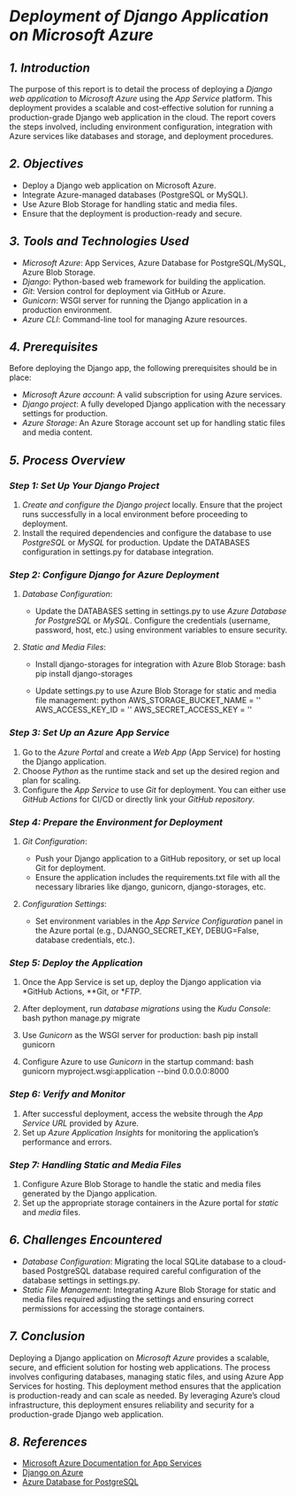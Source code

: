 

# *Deployment of Django Application on Microsoft Azure*

## *1. Introduction*

The purpose of this report is to detail the process of deploying a *Django web application* to *Microsoft Azure* using the *App Service* platform. This deployment provides a scalable and cost-effective solution for running a production-grade Django web application in the cloud. The report covers the steps involved, including environment configuration, integration with Azure services like databases and storage, and deployment procedures.

## *2. Objectives*

- Deploy a Django web application on Microsoft Azure.
- Integrate Azure-managed databases (PostgreSQL or MySQL).
- Use Azure Blob Storage for handling static and media files.
- Ensure that the deployment is production-ready and secure.

## *3. Tools and Technologies Used*

- *Microsoft Azure*: App Services, Azure Database for PostgreSQL/MySQL, Azure Blob Storage.
- *Django*: Python-based web framework for building the application.
- *Git*: Version control for deployment via GitHub or Azure.
- *Gunicorn*: WSGI server for running the Django application in a production environment.
- *Azure CLI*: Command-line tool for managing Azure resources.

## *4. Prerequisites*

Before deploying the Django app, the following prerequisites should be in place:

- *Microsoft Azure account*: A valid subscription for using Azure services.
- *Django project*: A fully developed Django application with the necessary settings for production.
- *Azure Storage*: An Azure Storage account set up for handling static files and media content.

## *5. Process Overview*

### *Step 1: Set Up Your Django Project*

1. *Create and configure the Django project* locally. Ensure that the project runs successfully in a local environment before proceeding to deployment.
2. Install the required dependencies and configure the database to use *PostgreSQL* or *MySQL* for production. Update the DATABASES configuration in settings.py for database integration.

### *Step 2: Configure Django for Azure Deployment*

1. *Database Configuration*:
   - Update the DATABASES setting in settings.py to use *Azure Database for PostgreSQL* or *MySQL*. Configure the credentials (username, password, host, etc.) using environment variables to ensure security.

2. *Static and Media Files*:
   - Install django-storages for integration with Azure Blob Storage:
     bash
     pip install django-storages
     
   - Update settings.py to use Azure Blob Storage for static and media file management:
     python
     AWS_STORAGE_BUCKET_NAME = '<your-storage-account-name>'
     AWS_ACCESS_KEY_ID = '<your-access-key>'
     AWS_SECRET_ACCESS_KEY = '<your-secret-key>'
     

### *Step 3: Set Up an Azure App Service*

1. Go to the *Azure Portal* and create a *Web App* (App Service) for hosting the Django application.
2. Choose *Python* as the runtime stack and set up the desired region and plan for scaling.
3. Configure the *App Service* to use *Git* for deployment. You can either use *GitHub Actions* for CI/CD or directly link your *GitHub repository*.

### *Step 4: Prepare the Environment for Deployment*

1. *Git Configuration*:
   - Push your Django application to a GitHub repository, or set up local Git for deployment.
   - Ensure the application includes the requirements.txt file with all the necessary libraries like django, gunicorn, django-storages, etc.

2. *Configuration Settings*:
   - Set environment variables in the *App Service Configuration* panel in the Azure portal (e.g., DJANGO_SECRET_KEY, DEBUG=False, database credentials, etc.).

### *Step 5: Deploy the Application*

1. Once the App Service is set up, deploy the Django application via *GitHub Actions, **Git, or **FTP*.
2. After deployment, run *database migrations* using the *Kudu Console*:
   bash
   python manage.py migrate
   

3. Use *Gunicorn* as the WSGI server for production:
   bash
   pip install gunicorn
   

4. Configure Azure to use *Gunicorn* in the startup command:
   bash
   gunicorn myproject.wsgi:application --bind 0.0.0.0:8000
   

### *Step 6: Verify and Monitor*

1. After successful deployment, access the website through the *App Service URL* provided by Azure.
2. Set up *Azure Application Insights* for monitoring the application’s performance and errors.

### *Step 7: Handling Static and Media Files*

1. Configure Azure Blob Storage to handle the static and media files generated by the Django application.
2. Set up the appropriate storage containers in the Azure portal for *static* and *media* files.

## *6. Challenges Encountered*

- *Database Configuration*: Migrating the local SQLite database to a cloud-based PostgreSQL database required careful configuration of the database settings in settings.py.
- *Static File Management*: Integrating Azure Blob Storage for static and media files required adjusting the settings and ensuring correct permissions for accessing the storage containers.

## *7. Conclusion*

Deploying a Django application on *Microsoft Azure* provides a scalable, secure, and efficient solution for hosting web applications. The process involves configuring databases, managing static files, and using Azure App Services for hosting. This deployment method ensures that the application is production-ready and can scale as needed. By leveraging Azure’s cloud infrastructure, this deployment ensures reliability and security for a production-grade Django web application.

## *8. References*

- [Microsoft Azure Documentation for App Services](https://learn.microsoft.com/en-us/azure/app-service/quickstart-python)
- [Django on Azure](https://learn.microsoft.com/en-us/azure/app-service/tutorial-python-django)
- [Azure Database for PostgreSQL](https://learn.microsoft.com/en-us/azure/postgresql/)

